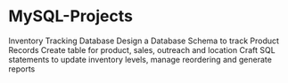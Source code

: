 # MySQL-Projects
Inventory Tracking Database
Design a Database Schema to track Product Records
Create table for product, sales, outreach and location
Craft SQL statements to update inventory levels, manage reordering and generate reports
